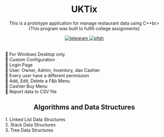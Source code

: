 <h1 align="center">UKTix</h1>

<div align="center">
	<p>
		This is a prototype application for manage restaurant data using C++br>
		(This program was built to fulfill college assignments)
	</p>
	<a href="https://t.me/ItsMeAsada">
        	<img src="https://img.shields.io/badge/Chat-Telegram-blue" alt="telegram">
    	</a>
	<a href="https://github.com/Asadaaaaa">
        	<img src="https://img.shields.io/badge/Profile-Github-lightgrey" alt="pfgh">
	</a>
</div>
    <br><br>
    🔹 For Windows Desktop only.
    <br>
    🔹 Custom Configuration
    <br>
    🔹 Login Page
    <br>
    🔹 User: Owner, Admin, Inventory, dan Cashier
    <br>
    🔹 Every user have a different permission
    <br>
    🔹 Add, Edit, Delete a F&b Menu
    <br>
    🔹 Cashier Buy Menu
    <br>
    🔹 Report data to CSV file
    <br>

<div align="center">
	<h2>Algorithms and Data Structures</h2>
</div>
 1. Linked List Data Structures<br>
 2. Stack Data Structures<br>
 3. Tree Data Structures<br>
